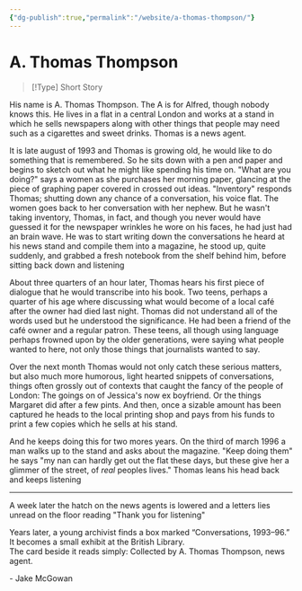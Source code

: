 ```yaml
---
{"dg-publish":true,"permalink":"/website/a-thomas-thompson/"}
---
```


# A. Thomas Thompson
> [!Type] Short Story

His name is A. Thomas Thompson. The A is for Alfred, though nobody knows this. He lives in a flat in a central London and works at a stand in which he sells newspapers along with other things that people may need such as a cigarettes and sweet drinks. Thomas is a news agent.

It is late august of 1993 and Thomas is growing old, he would like to do something that is remembered. So he sits down with a pen and paper and begins to sketch out what he might like spending his time on.
"What are you doing?" says a women as she purchases her morning paper, glancing at the piece of graphing paper covered in crossed out ideas.
"Inventory" responds Thomas; shutting down any chance of a conversation, his voice flat. The women goes back to her conversation with her nephew.
But he wasn't taking inventory, Thomas, in fact, and though you never would have guessed it for the newspaper wrinkles he wore on his faces, he had just had an brain wave.
He was to start writing down the conversations he heard at his news stand and compile them into a magazine, he stood up, quite suddenly, and grabbed a fresh notebook from the shelf behind him, before sitting back down and listening

About three quarters of an hour later, Thomas hears his first piece of dialogue that he would transcribe into his book. Two teens, perhaps a quarter of his age where discussing what would become of a local café after the owner had died last night.
Thomas did not understand all of the words used but he understood the significance. He had been a friend of the café owner and a regular patron. These teens, all though using language perhaps frowned upon by the older generations, were saying what people wanted to here, not only those things that journalists wanted to say.

Over the next month Thomas would not only catch these serious matters, but also much more humorous, light hearted snippets of conversations, things often grossly out of contexts that caught the fancy of the people of London: The goings on of Jessica's now ex boyfriend. Or the things Margaret did after a few pints.
And then, once a sizable amount has been captured he heads to the local printing shop and pays from his funds to print a few copies which he sells at his stand.

And he keeps doing this for two mores years. On the third of march 1996 a man walks up to the stand and asks about the magazine.
"Keep doing them" he says "my nan can hardly get out the flat these days, but these give her a glimmer of the street, of *real* peoples lives."
Thomas leans his head back and keeps listening

---

A week later the hatch on the news agents is lowered and a letters lies unread on the floor reading "Thank you for listening"

Years later, a young archivist finds a box marked “Conversations, 1993–96.”
It becomes a small exhibit at the British Library.  
The card beside it reads simply: Collected by A. Thomas Thompson, news agent.

\- Jake McGowan